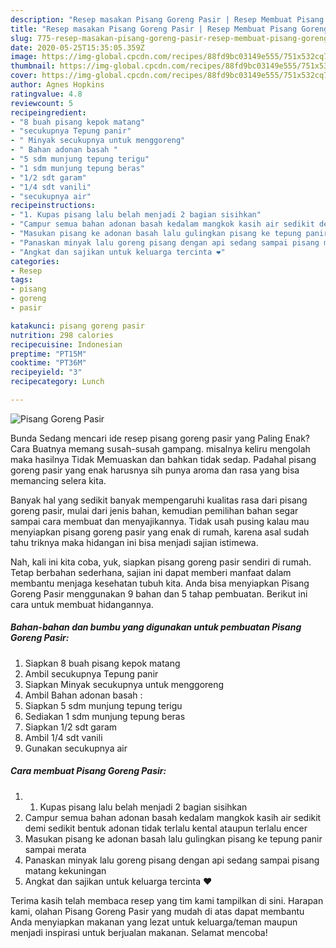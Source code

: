 ```yaml
---
description: "Resep masakan Pisang Goreng Pasir | Resep Membuat Pisang Goreng Pasir Yang Enak Dan Lezat"
title: "Resep masakan Pisang Goreng Pasir | Resep Membuat Pisang Goreng Pasir Yang Enak Dan Lezat"
slug: 775-resep-masakan-pisang-goreng-pasir-resep-membuat-pisang-goreng-pasir-yang-enak-dan-lezat
date: 2020-05-25T15:35:05.359Z
image: https://img-global.cpcdn.com/recipes/88fd9bc03149e555/751x532cq70/pisang-goreng-pasir-foto-resep-utama.jpg
thumbnail: https://img-global.cpcdn.com/recipes/88fd9bc03149e555/751x532cq70/pisang-goreng-pasir-foto-resep-utama.jpg
cover: https://img-global.cpcdn.com/recipes/88fd9bc03149e555/751x532cq70/pisang-goreng-pasir-foto-resep-utama.jpg
author: Agnes Hopkins
ratingvalue: 4.8
reviewcount: 5
recipeingredient:
- "8 buah pisang kepok matang"
- "secukupnya Tepung panir"
- " Minyak secukupnya untuk menggoreng"
- " Bahan adonan basah "
- "5 sdm munjung tepung terigu"
- "1 sdm munjung tepung beras"
- "1/2 sdt garam"
- "1/4 sdt vanili"
- "secukupnya air"
recipeinstructions:
- "1. Kupas pisang lalu belah menjadi 2 bagian sisihkan"
- "Campur semua bahan adonan basah kedalam mangkok kasih air sedikit demi sedikit bentuk adonan tidak terlalu kental ataupun terlalu encer"
- "Masukan pisang ke adonan basah lalu gulingkan pisang ke tepung panir sampai merata"
- "Panaskan minyak lalu goreng pisang dengan api sedang sampai pisang matang kekuningan"
- "Angkat dan sajikan untuk keluarga tercinta ❤"
categories:
- Resep
tags:
- pisang
- goreng
- pasir

katakunci: pisang goreng pasir 
nutrition: 298 calories
recipecuisine: Indonesian
preptime: "PT15M"
cooktime: "PT36M"
recipeyield: "3"
recipecategory: Lunch

---
```



![Pisang Goreng Pasir](https://img-global.cpcdn.com/recipes/88fd9bc03149e555/751x532cq70/pisang-goreng-pasir-foto-resep-utama.jpg)

Bunda Sedang mencari ide resep pisang goreng pasir yang Paling Enak? Cara Buatnya memang susah-susah gampang. misalnya keliru mengolah maka hasilnya Tidak Memuaskan dan bahkan tidak sedap. Padahal pisang goreng pasir yang enak harusnya sih punya aroma dan rasa yang bisa memancing selera kita.



Banyak hal yang sedikit banyak mempengaruhi kualitas rasa dari pisang goreng pasir, mulai dari jenis bahan, kemudian pemilihan bahan segar sampai cara membuat dan menyajikannya. Tidak usah pusing kalau mau menyiapkan pisang goreng pasir yang enak di rumah, karena asal sudah tahu triknya maka hidangan ini bisa menjadi sajian istimewa.


Nah, kali ini kita coba, yuk, siapkan pisang goreng pasir sendiri di rumah. Tetap berbahan sederhana, sajian ini dapat memberi manfaat dalam membantu menjaga kesehatan tubuh kita. Anda bisa menyiapkan Pisang Goreng Pasir menggunakan 9 bahan dan 5 tahap pembuatan. Berikut ini cara untuk membuat hidangannya.

<!--inarticleads1-->

##### Bahan-bahan dan bumbu yang digunakan untuk pembuatan Pisang Goreng Pasir:

1. Siapkan 8 buah pisang kepok matang
1. Ambil secukupnya Tepung panir
1. Siapkan  Minyak secukupnya untuk menggoreng
1. Ambil  Bahan adonan basah :
1. Siapkan 5 sdm munjung tepung terigu
1. Sediakan 1 sdm munjung tepung beras
1. Siapkan 1/2 sdt garam
1. Ambil 1/4 sdt vanili
1. Gunakan secukupnya air




<!--inarticleads2-->

##### Cara membuat Pisang Goreng Pasir:

1. 1. Kupas pisang lalu belah menjadi 2 bagian sisihkan
1. Campur semua bahan adonan basah kedalam mangkok kasih air sedikit demi sedikit bentuk adonan tidak terlalu kental ataupun terlalu encer
1. Masukan pisang ke adonan basah lalu gulingkan pisang ke tepung panir sampai merata
1. Panaskan minyak lalu goreng pisang dengan api sedang sampai pisang matang kekuningan
1. Angkat dan sajikan untuk keluarga tercinta ❤




Terima kasih telah membaca resep yang tim kami tampilkan di sini. Harapan kami, olahan Pisang Goreng Pasir yang mudah di atas dapat membantu Anda menyiapkan makanan yang lezat untuk keluarga/teman maupun menjadi inspirasi untuk berjualan makanan. Selamat mencoba!
